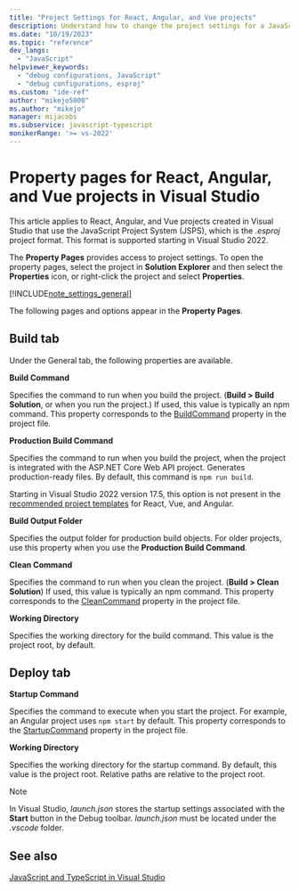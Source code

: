 ```yaml
---
title: "Project Settings for React, Angular, and Vue projects"
description: Understand how to change the project settings for a JavaScript project (.esproj) that uses React, Angular, or Vue in Visual Studio, using the Debug tab and Build tab of the project property pages.
ms.date: "10/19/2023"
ms.topic: "reference"
dev_langs:
  - "JavaScript"
helpviewer_keywords:
  - "debug configurations, JavaScript"
  - "debug configurations, esproj"
ms.custom: "ide-ref"
author: "mikejo5000"
ms.author: "mikejo"
manager: mijacobs
ms.subservice: javascript-typescript
monikerRange: '>= vs-2022'
---
```


# Property pages for React, Angular, and Vue projects in Visual Studio

This article applies to React, Angular, and Vue projects created in Visual Studio that use the JavaScript Project System (JSPS), which is the *.esproj* project format. This format is supported starting in Visual Studio 2022.

The **Property Pages** provides access to project settings. To open the property pages, select the project in **Solution Explorer** and then select the **Properties** icon, or right-click the project and select **Properties**.

[!INCLUDE[note_settings_general](../../data-tools/includes/note_settings_general_md.md)]

The following pages and options appear in the **Property Pages**.

## Build tab

Under the General tab, the following properties are available.

**Build Command**

Specifies the command to run when you build the project. (**Build > Build Solution**, or when you run the project.) If used, this value is typically an npm command. This property corresponds to the [BuildCommand](../../javascript/javascript-project-system-msbuild-reference.md) property in the project file.

**Production Build Command**

Specifies the command to run when you build the project, when the project is integrated with the ASP.NET Core Web API project. Generates production-ready files. By default, this command is `npm run build`.

Starting in Visual Studio 2022 version 17.5, this option is not present in the [recommended project templates](../../javascript/javascript-in-visual-studio.md#project-templates) for React, Vue, and Angular.

**Build Output Folder**

Specifies the output folder for production build objects. For older projects, use this property when you use the **Production Build Command**.

**Clean Command**

Specifies the command to run when you clean the project. (**Build > Clean Solution**) If used, this value is typically an npm command. This property corresponds to the [CleanCommand](../../javascript/javascript-project-system-msbuild-reference.md) property in the project file.

**Working Directory**

Specifies the working directory for the build command. This value is the project root, by default.

## Deploy tab

**Startup Command**

Specifies the command to execute when you start the project. For example, an Angular project uses `npm start` by default. This property corresponds to the [StartupCommand](../../javascript/javascript-project-system-msbuild-reference.md) property in the project file.

**Working Directory**

Specifies the working directory for the startup command. By default, this value is the project root. Relative paths are relative to the project root.

> [!NOTE]
> In Visual Studio, *launch.json* stores the startup settings associated with the **Start** button in the Debug toolbar. *launch.json* must be located under the *.vscode* folder.

## See also

[JavaScript and TypeScript in Visual Studio](../../javascript/javascript-in-visual-studio.md)
